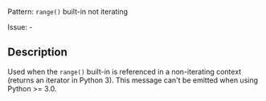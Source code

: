 Pattern: `range()` built-in not iterating

Issue: -

## Description

Used when the `range()` built-in is referenced in a non-iterating context (returns an iterator in Python 3). This message can't be emitted when using Python >= 3.0.